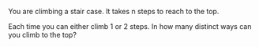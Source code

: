 
You are climbing a stair case. It takes n steps to reach to the top.

Each time you can either climb 1 or 2 steps. In how many distinct ways can you climb to the top?
